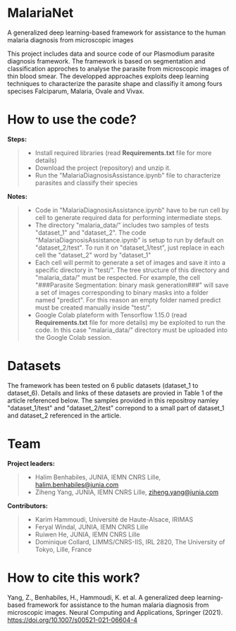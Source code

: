 # MalariaNet
A generalized deep learning-based framework for assistance to the human malaria diagnosis from microscopic images

This project includes data and source code of our Plasmodium parasite diagnosis framework. The framework is based on segmentation and classification approches to analyse the  parasite from microscopic images of thin blood smear. The developped approaches exploits deep learning techniques to characterize the parasite shape and classifiy it among fours specises Falciparum, Malaria, Ovale and Vivax.

# How to use the code?
**Steps:**
> * Install required libraries (read **Requirements.txt** file for more details)
> * Download the project (repository) and unzip it.
> * Run the "MalariaDiagnosisAssistance.ipynb" file to characterize parasites and classify their species

**Notes:**
> * Code in "MalariaDiagnosisAssistance.ipynb" have to be run cell by cell to generate required data for performing intermediate steps. 
> * The directory "malaria_data/" includes two samples of tests "dataset_1" and "dataset_2". The code "MalariaDiagnosisAssistance.ipynb" is setup to run by default on "dataset_2/test". To run it on "dataset_1/test", just replace in each cell the "dataset_2" word by "dataset_1"  
> * Each cell will permit to generate a set of images and save it into a specific directory in "test/". The tree structure of this directory and "malaria_data/" must be respected. For example, the cell "###Parasite Segmentation: binary mask generation###" will save a set of images corresponding to binary masks into a folder named "predict". For this reason an empty folder named predict must be created manually inside "test/".
> * Google Colab plateform with Tensorflow 1.15.0 (read **Requirements.txt** file for more details) my be exploited to run the code. In this case "malaria_data/" directory must be uploaded into the Google Colab session. 

# Datasets
The framework has been tested on 6 public datasets (dataset_1 to dataset_6). Details and links of these datasets are provied in Table 1 of the article referenced below. The samples provided in this repositroy namley "dataset_1/test" and "dataset_2/test" correpond to a small part of dataset_1 and dataset_2 referenced in the article.

# Team
**Project leaders:**

> * Halim Benhabiles, JUNIA, IEMN CNRS Lille, halim.benhabiles@junia.com
> * Ziheng Yang, JUNIA, IEMN CNRS Lille, ziheng.yang@junia.com

**Contributors:**

> * Karim Hammoudi, Université de Haute-Alsace, IRIMAS
> * Feryal Windal, JUNIA, IEMN CNRS Lille
> * Ruiwen He, JUNIA, IEMN CNRS Lille
> * Dominique Collard, LIMMS/CNRS-IIS, IRL 2820, The University of Tokyo, Lille, France

# How to cite this work?
Yang, Z., Benhabiles, H., Hammoudi, K. et al. A generalized deep learning-based framework for assistance to the human malaria diagnosis from microscopic images. Neural Computing and Applications, Springer (2021). https://doi.org/10.1007/s00521-021-06604-4



